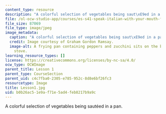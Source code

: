 ```yaml
---
content_type: resource
description: "A colorful selection of vegetables being saut\xE9ed in a pan. "
file: /ol-ocw-studio-app/courses/es-s41-speak-italian-with-your-mouth-full-spring-2012/b0b26ac51e9af71e5ad4feb8217b9a9c_Lesson1.jpg
file_size: 87069
file_type: image/jpeg
image_metadata:
  caption: "A colorful selection of vegetables being saut\xE9ed in a pan."
  credit: Image courtesy of Graham Gordon Ramsay.
  image-alt: A frying pan containing peppers and zucchini sits on the burner of a
    stove.
learning_resource_types: []
license: https://creativecommons.org/licenses/by-nc-sa/4.0/
ocw_type: OCWImage
parent_title: Lesson 1
parent_type: CourseSection
parent_uid: c4c7fba0-2305-e785-952c-8d8e6bf26fc3
resourcetype: Image
title: Lesson1.jpg
uid: b0b26ac5-1e9a-f71e-5ad4-feb8217b9a9c
---
```

A colorful selection of vegetables being sautéed in a pan. 